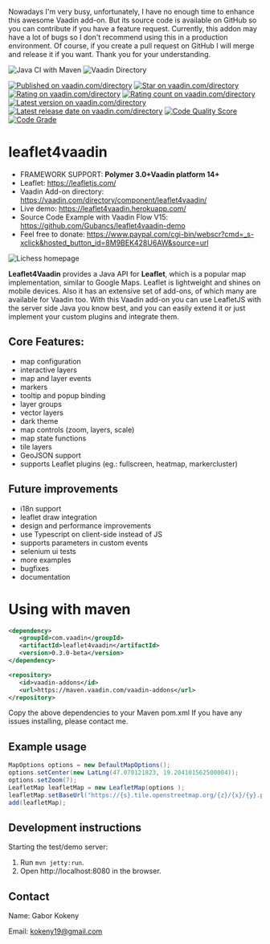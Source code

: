 Nowadays I'm very busy, unfortunately, I have no enough time to enhance this awesome Vaadin add-on. But its source code is available on GitHub so you can contribute if you have a feature request. Currently, this addon may have a lot of bugs so I don't recommend using this in a production environment. Of course, if you create a pull request on GitHub I will merge and release it if you want. Thank you for your understanding.


![Java CI with Maven](https://github.com/Gubancs/leaflet4vaadin/workflows/Java%20CI%20with%20Maven/badge.svg)
![Vaadin Directory](https://github.com/Gubancs/leaflet4vaadin/workflows/Vaadin%20Directory/badge.svg)

[![Published on vaadin.com/directory](https://img.shields.io/badge/Vaadin%20Directory-published-blue.svg?colorB=00b4f0)](https://vaadin.com/directory/component/leaflet4vaadin)
[![Star on vaadin.com/directory](https://img.shields.io/vaadin-directory/star/leaflet4vaadin.svg)](https://vaadin.com/directory/component/leaflet4vaadin)
[![Rating on vaadin.com/directory](https://img.shields.io/vaadin-directory/rating/leaflet4vaadin.svg)](https://vaadin.com/directory/component/leaflet4vaadin)
[![Rating count on vaadin.com/directory](https://img.shields.io/vaadin-directory/rc/leaflet4vaadin.svg)](https://vaadin.com/directory/component/leaflet4vaadin)
[![Latest version on vaadin.com/directory](https://img.shields.io/vaadin-directory/v/leaflet4vaadin.svg)](https://vaadin.com/directory/component/leaflet4vaadin)
[![Latest release date on vaadin.com/directory](https://img.shields.io/vaadin-directory/rd/leaflet4vaadin.svg)](https://vaadin.com/directory/component/leaflet4vaadin)
[![Code Quality Score](https://www.code-inspector.com/project/10683/score/svg)](https://vaadin.com/directory/component/leaflet4vaadin)
[![Code Grade](https://www.code-inspector.com/project/10683/status/svg)](https://vaadin.com/directory/component/leaflet4vaadin)

# leaflet4vaadin

- FRAMEWORK SUPPORT: **Polymer 3.0+Vaadin platform 14+**
- Leaflet: https://leafletjs.com/
- Vaadin Add-on directory:
https://vaadin.com/directory/component/leaflet4vaadin/
- Live demo: https://leaflet4vaadin.herokuapp.com/
- Source Code Example with Vaadin Flow V15: https://github.com/Gubancs/leaflet4vaadin-demo
- Feel free to donate: https://www.paypal.com/cgi-bin/webscr?cmd=_s-xclick&hosted_button_id=8M9BEK428U6AW&source=url

<img src="https://raw.githubusercontent.com/Gubancs/leaflet4vaadin/master/demo.png" alt="Lichess homepage" title="Lichess comes with light and dark theme, this screenshot shows both." />

**Leaflet4Vaadin** provides a Java API for **Leaflet**, which is a popular map implementation, similar to Google Maps.  Leaflet is lightweight and shines on mobile devices. Also it has an extensive set of add-ons, of which many are available for Vaadin too.
With this Vaadin add-on you can use LeafletJS with the server side Java you know best, and you can easily extend it or just implement your custom plugins and integrate them.

## Core Features:
- map configuration
- interactive layers
- map and layer events
- markers
- tooltip and popup binding
- layer groups
- vector layers
- dark theme
- map controls (zoom, layers, scale)
- map state functions
- tile layers
- GeoJSON support
- supports Leaflet plugins (eg.: fullscreen, heatmap, markercluster)


## Future improvements
- i18n support
- leaflet draw integration
- design and performance improvements
- use Typescript on client-side instead of JS
- supports parameters in custom events
- selenium ui tests
- more examples
- bugfixes
- documentation

# Using with maven

```xml
<dependency>
   <groupId>com.vaadin</groupId>
   <artifactId>leaflet4vaadin</artifactId>
   <version>0.3.0-beta</version>
</dependency>

<repository>
   <id>vaadin-addons</id>
   <url>https://maven.vaadin.com/vaadin-addons</url>
</repository>
```
Copy the above dependencies to your Maven pom.xml If you have any issues installing, please contact me.

## Example usage

```java
MapOptions options = new DefaultMapOptions();
options.setCenter(new LatLng(47.070121823, 19.204101562500004));
options.setZoom(7);
LeafletMap leafletMap = new LeafletMap(options );
leafletMap.setBaseUrl("https://{s}.tile.openstreetmap.org/{z}/{x}/{y}.png");
add(leafletMap);
```

## Development instructions

Starting the test/demo server:
1. Run `mvn jetty:run`.
2. Open http://localhost:8080 in the browser.


## Contact

Name: Gabor Kokeny

Email: kokeny19@gmail.com
